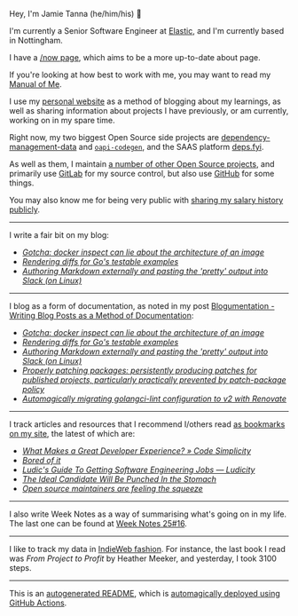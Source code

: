 Hey, I'm Jamie
Tanna (he/him/his) 👋

I'm currently a Senior Software Engineer at [Elastic](https://elastic.co/), and I'm currently based in Nottingham.

I have a [/now page](https://www.jvt.me/now/?utm_campaign=github-jamietanna), which aims to be a more up-to-date about page.

If you're looking at how best to work with me, you may want to read my [Manual of Me](https://manual.jvt.me/?utm_campaign=github-jamietanna).

I use my [personal website](https://www.jvt.me/?utm_campaign=github-jamietanna) as a method of blogging about my learnings, as well as sharing information about projects I have previously, or am currently, working on in my spare time.

Right now, my two biggest Open Source side projects are [dependency-management-data](https://dmd.tanna.dev) and [`oapi-codegen`](https://github.com/deepmap/oapi-codegen/), and the SAAS platform [deps.fyi](https://deps.fyi).

As well as them, I maintain [a number of other Open Source projects](https://www.jvt.me/open-source/?utm_campaign=github-jamietanna), and primarily use [GitLab](https://gitlab.com/jamietanna) for my source control, but also use [GitHub](https://github.com/jamietanna) for some things.

You may also know me for being very public with [sharing my salary history publicly](https://www.jvt.me/salary/?utm_campaign=github-jamietanna).

---

I write a fair bit on my blog:


- [_Gotcha: docker inspect can lie about the architecture of an image_](https://www.jvt.me/posts/2025/04/25/docker-inspect-lies/?utm_campaign=github-jamietanna)
- [_Rendering diffs for Go's testable examples_](https://www.jvt.me/posts/2025/04/24/go-testable-example-diff/?utm_campaign=github-jamietanna)
- [_Authoring Markdown externally and pasting the 'pretty' output into Slack (on Linux)_](https://www.jvt.me/posts/2025/04/19/slack-external-markdown/?utm_campaign=github-jamietanna)

---

I blog as a form of documentation, as noted in my post [Blogumentation - Writing Blog Posts as a Method of Documentation](https://www.jvt.me/posts/2017/06/25/blogumentation/?utm_campaign=github-jamietanna):


- [_Gotcha: docker inspect can lie about the architecture of an image_](https://www.jvt.me/posts/2025/04/25/docker-inspect-lies/?utm_campaign=github-jamietanna)
- [_Rendering diffs for Go's testable examples_](https://www.jvt.me/posts/2025/04/24/go-testable-example-diff/?utm_campaign=github-jamietanna)
- [_Authoring Markdown externally and pasting the 'pretty' output into Slack (on Linux)_](https://www.jvt.me/posts/2025/04/19/slack-external-markdown/?utm_campaign=github-jamietanna)
- [_Properly patching packages: persistently producing patches for published projects, particularly practically prevented by patch-package policy_](https://www.jvt.me/posts/2025/04/12/patch-package-distribute/?utm_campaign=github-jamietanna)
- [_Automagically migrating golangci-lint configuration to v2 with Renovate_](https://www.jvt.me/posts/2025/04/10/renovate-golangci-lint-v2/?utm_campaign=github-jamietanna)

---

I track articles and resources that I recommend I/others read [as bookmarks on my site](https://www.jvt.me/kind/bookmarks/?utm_campaign=github-jamietanna), the latest of which are:


- [_What Makes a Great Developer Experience? » Code Simplicity_](https://www.codesimplicity.com/post/what-makes-a-great-developer-experience/?utm_campaign=github-jamietanna)
- [_Bored of it_](https://paulrobertlloyd.com/2025/087/a1/bored/?utm_campaign=github-jamietanna)
- [_Ludic's Guide To Getting Software Engineering Jobs — Ludicity_](https://ludic.mataroa.blog/blog/ludics-guide-to-getting-software-engineering-jobs/?utm_campaign=github-jamietanna)
- [_The Ideal Candidate Will Be Punched In the Stomach_](https://www.scottsmitelli.com/articles/ideal-candidate/?utm_campaign=github-jamietanna)
- [_Open source maintainers are feeling the squeeze_](https://www.theregister.com/2025/02/16/open_source_maintainers_state_of_open/?utm_campaign=github-jamietanna)

---

I also write Week Notes as a way of summarising what's going on in my life. The last one can be found at [Week Notes 25#16](https://www.jvt.me/week-notes/2025/16/?utm_campaign=github-jamietanna).

---

I like to track my data in [IndieWeb fashion](https://indieweb.org/why). For instance, the last book I read was _From Project to Profit_ by Heather Meeker, and yesterday, I took 3100 steps.

---
This is an [autogenerated README](https://www.jvt.me/posts/2022/01/12/autogenerated-profile-readme/?utm_campaign=github-jamietanna), which is [automagically deployed using GitHub Actions](https://github.com/jamietanna/jamietanna/blob/main/.github/workflows/rebuild.yml).
